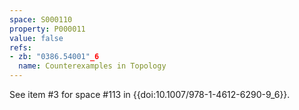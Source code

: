 ```yaml
---
space: S000110
property: P000011
value: false
refs:
- zb: "0386.54001"_6
  name: Counterexamples in Topology
---
```


See item #3 for space #113 in {{doi:10.1007/978-1-4612-6290-9_6}}.
